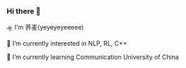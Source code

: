 ### Hi there 👋

<!--
**PureBuckwheat/PureBuckwheat** is a ✨ _special_ ✨ repository because its `README.md` (this file) appears on your GitHub profile.

Here are some ideas to get you started:

- 🔭 I’m currently working on ...
- 🌱 I’m currently learning ...
- 👯 I’m looking to collaborate on ...
- 🤔 I’m looking for help with ...
- 💬 Ask me about ...
- 📫 How to reach me: ...
- 😄 Pronouns: ...
- ⚡ Fun fact: ...
-->
🛸 I'm 荞麦(yeyeyeyeeeee)

🚅 I’m currently interested in NLP, RL, C++

🌱 I’m currently learning Communication University of China

